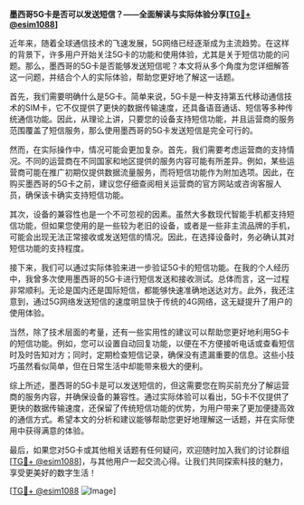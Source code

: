 **墨西哥5G卡是否可以发送短信？——全面解读与实际体验分享[[TG💪+ @esim1088](https://t.me/s/esim1088)]**

近年来，随着全球通信技术的飞速发展，5G网络已经逐渐成为主流趋势。在这样的背景下，许多用户开始关注5G卡的功能和使用体验，尤其是关于短信功能的问题。那么，墨西哥的5G卡是否能够发送短信呢？本文将从多个角度为您详细解答这一问题，并结合个人的实际体验，帮助您更好地了解这一话题。

首先，我们需要明确什么是5G卡。简单来说，5G卡是一种支持第五代移动通信技术的SIM卡，它不仅提供了更快的数据传输速度，还具备语音通话、短信等多种传统通信功能。因此，从理论上讲，只要您的设备支持短信功能，并且运营商的服务范围覆盖了短信服务，那么使用墨西哥的5G卡发送短信是完全可行的。

然而，在实际操作中，情况可能会更加复杂。首先，我们需要考虑运营商的支持情况。不同的运营商在不同国家和地区提供的服务内容可能有所差异。例如，某些运营商可能在推广初期仅提供数据流量服务，而将短信功能作为附加选项。因此，在购买墨西哥的5G卡之前，建议您仔细查阅相关运营商的官方网站或咨询客服人员，确保该卡确实支持短信功能。

其次，设备的兼容性也是一个不可忽视的因素。虽然大多数现代智能手机都支持短信功能，但如果您使用的是一些较为老旧的设备，或者是一些非主流品牌的手机，可能会出现无法正常接收或发送短信的情况。因此，在选择设备时，务必确认其对短信功能的支持程度。

接下来，我们可以通过实际体验来进一步验证5G卡的短信功能。在我的个人经历中，我曾多次使用墨西哥的5G卡进行短信发送和接收测试。总体而言，这一过程非常顺利。无论是国内还是国际短信，都能够快速准确地送达对方。此外，我还注意到，通过5G网络发送短信的速度明显快于传统的4G网络，这无疑提升了用户的使用体验。

当然，除了技术层面的考量，还有一些实用性的建议可以帮助您更好地利用5G卡的短信功能。例如，您可以设置自动回复功能，以便在不方便接听电话或查看短信时及时告知对方；同时，定期检查短信记录，确保没有遗漏重要的信息。这些小技巧虽然看似简单，但在日常生活中却能带来极大的便利。

综上所述，墨西哥的5G卡是可以发送短信的，但这需要您在购买前充分了解运营商的服务内容，并确保设备的兼容性。通过实际体验可以看出，5G卡不仅提供了更快的数据传输速度，还保留了传统短信功能的优势，为用户带来了更加便捷高效的通信方式。希望本文的分析和建议能够帮助您更好地理解这一话题，并在实际使用中获得满意的体验。

最后，如果您对5G卡或其他相关话题有任何疑问，欢迎随时加入我们的讨论群组[[TG💪+ @esim1088](https://t.me/s/esim1088)]，与其他用户一起交流心得。让我们共同探索科技的魅力，享受更美好的数字生活！

[[TG💪+ @esim1088](https://t.me/s/esim1088) ![Image](https://i.postimg.cc/4NQfJmqS/Snipaste-2025-05-13-00-14-12.png)]